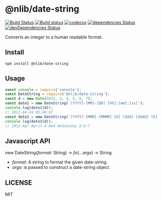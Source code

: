 # @nlib/date-string

[![Build Status](https://travis-ci.org/nlibjs/date-string.svg?branch=master)](https://travis-ci.org/nlibjs/date-string)
[![Build status](https://ci.appveyor.com/api/projects/status/p365it1utdiew2fm/branch/master?svg=true)](https://ci.appveyor.com/project/kei-ito/date-string/branch/master)
[![codecov](https://codecov.io/gh/nlibjs/date-string/branch/master/graph/badge.svg)](https://codecov.io/gh/nlibjs/date-string)
[![dependencies Status](https://david-dm.org/nlibjs/date-string/status.svg)](https://david-dm.org/nlibjs/date-string)
[![devDependencies Status](https://david-dm.org/nlibjs/date-string/dev-status.svg)](https://david-dm.org/nlibjs/date-string?type=dev)

Converts an integer to a human readable format.

## Install

```
npm install @nlib/date-string
```

## Usage

```javascript
const console = require('console');
const DateString = require('@nlib/date-string');
const d = new Date(2012, 3, 4, 5, 6, 7);
const date1 = new DateString('[YYYY]-[MM]-[DD] [hh]:[mm]:[ss]');
console.log(date1(d));
// 2012-04-04 05:06:07
const date2 = new DateString('[YYYY]-[MMM]-[MMMM]-[D] [ddd] [dddd] [h]:[m]:[s]');
console.log(date2(d));
// 2012-Apr-April-4 Wed Wednesday 5:6:7
```

## Javascript API

new DateString(*format*: String) → *fn*(...*args*) → String

- *format*: A string to format the given date-string.
- *args*: is passed to construct a date-string object.

## LICENSE

MIT

